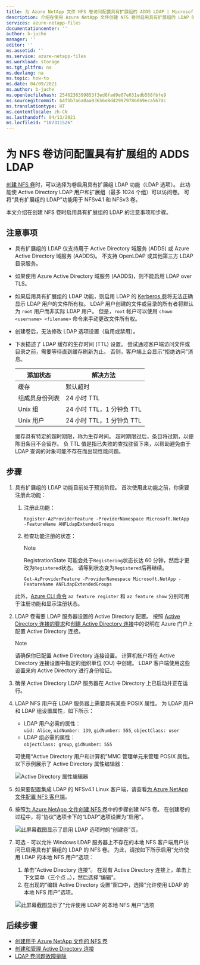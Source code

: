 ```yaml
---
title: 为 Azure NetApp 文件 NFS 卷访问配置具有扩展组的 ADDS LDAP | Microsoft Docs
description: 介绍在使用 Azure NetApp 文件创建 NFS 卷时启用具有扩展组的 LDAP 的注意事项和步骤。
services: azure-netapp-files
documentationcenter: ''
author: b-juche
manager: ''
editor: ''
ms.assetid: ''
ms.service: azure-netapp-files
ms.workload: storage
ms.tgt_pltfrm: na
ms.devlang: na
ms.topic: how-to
ms.date: 04/09/2021
ms.author: b-juche
ms.openlocfilehash: 2546236399853f3ed6fad9e07e031edb568fbfe9
ms.sourcegitcommit: b4fbb7a6a0aa93656e8dd29979786069eca567dc
ms.translationtype: HT
ms.contentlocale: zh-CN
ms.lasthandoff: 04/13/2021
ms.locfileid: "107311526"
---
```

# <a name="configure-adds-ldap-with-extended-groups-for-nfs-volume-access"></a>为 NFS 卷访问配置具有扩展组的 ADDS LDAP

[创建 NFS 卷](azure-netapp-files-create-volumes.md)时，可以选择为卷启用具有扩展组 LDAP 功能（LDAP 选项）。 此功能使 Active Directory LDAP 用户和扩展组（最多 1024 个组）可以访问卷。 可将“具有扩展组的 LDAP”功能用于 NFSv4.1 和 NFSv3 卷。 

本文介绍在创建 NFS 卷时启用具有扩展组的 LDAP 的注意事项和步骤。  

## <a name="considerations"></a>注意事项

* 具有扩展组的 LDAP 仅支持用于 Active Directory 域服务 (ADDS) 或 Azure Active Directory 域服务 (AADDS)。 不支持 OpenLDAP 或其他第三方 LDAP 目录服务。 

* 如果使用 Azure Active Directory 域服务 (AADDS)，则不能启用 LDAP over TLS。  

* 如果启用具有扩展组的 LDAP 功能，则启用 LDAP 的 [Kerberos 卷](configure-kerberos-encryption.md)将无法正确显示 LDAP 用户的文件所有权。 LDAP 用户创建的文件或目录的所有者将默认为 `root` 用户而非实际 LDAP 用户。 但是，`root` 帐户可以使用 `chown <username> <filename>` 命令来手动更改文件所有权。 

* 创建卷后，无法修改 LDAP 选项设置（启用或禁用）。  

* 下表描述了 LDAP 缓存的生存时间 (TTL) 设置。 尝试通过客户端访问文件或目录之前，需要等待直到缓存刷新为止。 否则，客户端上会显示“拒绝访问”消息。 

    |     添加状态    |     解决方法    |
    |-|-|
    | 缓存 |  默认超时 |
    | 组成员身份列表  | 24 小时 TTL  |
    | Unix 组  | 24 小时 TTL，1 分钟负 TTL  |
    | Unix 用户  | 24 小时 TTL，1 分钟负 TTL  |

    缓存具有特定的超时期限，称为生存时间。 超时期限过后，条目将过期，以便陈旧条目不会留存。 负 TTL 值是指已失败的查找驻留下来，以帮助避免由于 LDAP 查询的对象可能不存在而出现性能问题。        

## <a name="steps"></a>步骤

1. 具有扩展组的 LDAP 功能目前处于预览阶段。 首次使用此功能之前，你需要注册此功能：  

    1. 注册此功能：   

        ```azurepowershell-interactive
        Register-AzProviderFeature -ProviderNamespace Microsoft.NetApp -FeatureName ANFLdapExtendedGroups
        ```

    2. 检查功能注册的状态： 

        > [!NOTE]
        > RegistrationState 可能会处于`Registering`状态长达 60 分钟，然后才更改为`Registered`状态。 请等到状态变为`Registered`后再继续。

        ```azurepowershell-interactive
        Get-AzProviderFeature -ProviderNamespace Microsoft.NetApp -FeatureName ANFLdapExtendedGroups
        ```
        
    此外，[Azure CLI 命令](/cli/azure/feature) `az feature register` 和 `az feature show` 分别可用于注册功能和显示注册状态。 

2. LDAP 卷需要 LDAP 服务器设置的 Active Directory 配置。 按照 [Active Directory 连接的要求](create-active-directory-connections.md#requirements-for-active-directory-connections)和[创建 Active Directory 连接](create-active-directory-connections.md#create-an-active-directory-connection)中的说明在 Azure 门户上配置 Active Directory 连接。  

    > [!NOTE]
    > 请确保你已配置 Active Directory 连接设置。 计算机帐户将在 Active Directory 连接设置中指定的组织单位 (OU) 中创建。 LDAP 客户端使用这些设置来向 Active Directory 进行身份验证。

3. 确保 Active Directory LDAP 服务器在 Active Directory 上已启动并正在运行。 

4. LDAP NFS 用户在 LDAP 服务器上需要具有某些 POSIX 属性。 为 LDAP 用户和 LDAP 组设置属性，如下所示： 

    * LDAP 用户必需的属性：   
        `uid: Alice`, `uidNumber: 139`, `gidNumber: 555`, `objectClass: user`
    * LDAP 组必需的属性：   
        `objectClass: group`, `gidNumber: 555`

    可使用“Active Directory 用户和计算机”MMC 管理单元来管理 POSIX 属性。 以下示例展示了 Active Directory 属性编辑器：  

    ![Active Directory 属性编辑器](../media/azure-netapp-files/active-directory-attribute-editor.png) 

5. 如果要配置集成 LDAP 的 NFSv4.1 Linux 客户端，请查看[为 Azure NetApp 文件配置 NFS 客户端](configure-nfs-clients.md)。

6.  按照[为 Azure NetApp 文件创建 NFS 卷](azure-netapp-files-create-volumes.md)中的步骤创建 NFS 卷。 在创建卷的过程中，将“协议”选项卡下的“LDAP”选项设置为“启用”。    

    ![此屏幕截图显示了启用 LDAP 选项时的“创建卷”页。](../media/azure-netapp-files/create-nfs-ldap.png)  

7. 可选 - 可以允许 Windows LDAP 服务器上不存在的本地 NFS 客户端用户访问已启用具有扩展组的 LDAP 的 NFS 卷。 为此，请按如下所示启用“允许使用 LDAP 的本地 NFS 用户”选项：
    1. 单击“Active Directory 连接”。  在现有 Active Directory 连接上，单击上下文菜单（三个点 `…`），然后选择“编辑”。  
    2. 在出现的“编辑 Active Directory 设置”窗口中，选择“允许使用 LDAP 的本地 NFS 用户”选项。   

    ![此屏幕截图显示了“允许使用 LDAP 的本地 NFS 用户”选项](../media/azure-netapp-files/allow-local-nfs-users-with-ldap.png)  

## <a name="next-steps"></a>后续步骤  

* [创建用于 Azure NetApp 文件的 NFS 卷](azure-netapp-files-create-volumes.md)
* [创建和管理 Active Directory 连接](create-active-directory-connections.md)
* [LDAP 卷问题故障排除](troubleshoot-ldap-volumes.md)
